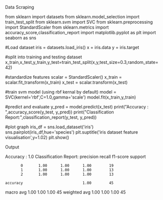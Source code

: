 Data Scraping 


from sklearn import datasets
from sklearn.model_selection import train_test_split
from sklearn.svm import SVC 
from sklearn.preprocessing import StandardScaler 
from sklearn.metrics import accuracy_score,classification_report
import matplotlib.pyplot as plt 
import seaborn as sns

#Load dataset
iris = datasets.load_iris()
x = iris.data
y = iris.target

#split into training and testing dataset 
x_train,x_test,y_train,y_test=train_test_split(x,y,test_size=0.3,random_state=42)

#standardize features
scalar = StandardScaler()
x_train = scalar.fit_transform(x_train)
x_test = scalar.transform(x_test)

#train svm model (using rbf kernal by default)
model = SVC(kernel='rbf',C=1.0,gamma='scale')
model.fit(x_train,y_train)

#predict and evaluate 
y_pred = model.predict(x_test)
print("Accuracy : ",accuracy_score(y_test, y_pred))
print("Classification Report:",classification_report(y_test, y_pred))

#plot graph
iris_df = sns.load_dataset('iris')
sns.pairplot(iris_df,hue='species')
plt.suptitle('iris dataset feature visualisation',y=1.02)
plt.show()


Output

Accuracy :  1.0
Classification Report:               precision    recall  f1-score   support

           0       1.00      1.00      1.00        19
           1       1.00      1.00      1.00        13
           2       1.00      1.00      1.00        13

    accuracy                           1.00        45
   macro avg       1.00      1.00      1.00        45
weighted avg       1.00      1.00      1.00        45
